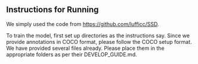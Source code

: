 ## Instructions for Running

We simply used the code from https://github.com/lufficc/SSD.

To train the model, first set up directories as the instructions say. Since we provide annotations in COCO format, please follow the COCO setup format. We have provided several files already. Please place them in the appropriate folders as per their DEVELOP_GUIDE.md.
